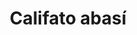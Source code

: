 ﻿---
title: "Califato abasí"
permalink: periodes_538.html
layout: periode
dataInici: 750
dataFi: 1258
sidebar: periodes
pares:
  - 159:
    title: "Expansión del Islam"
    dataInici: "(632)"
    dataFi: "(1250)"

fills:
jocsPrincipals:
jocsEscenaris:
  - title: "Alhambra"
    bggId: 6249
    dataInici: 
    dataFi: 

jocsEpoca:
jocsEpocaEscenaris:
---
